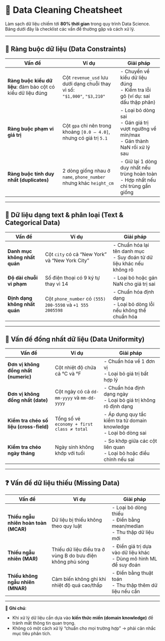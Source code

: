 # 🧹 Data Cleaning Cheatsheet

Làm sạch dữ liệu chiếm tới **80% thời gian** trong quy trình Data Science.  
Bảng dưới đây là checklist các vấn đề thường gặp và cách xử lý.

---

## 📌 Ràng buộc dữ liệu (Data Constraints)

| Vấn đề | Ví dụ | Giải pháp |
|--------|-------|-----------|
| **Ràng buộc kiểu dữ liệu**: đảm bảo cột có kiểu dữ liệu đúng | Cột `revenue_usd` lưu dưới dạng chuỗi thay vì số:<br>`"$1,000"`, `"$3,210"` | - Chuyển về kiểu dữ liệu đúng<br>- Kiểm tra lỗi gõ (ví dụ: sai dấu thập phân) |
| **Ràng buộc phạm vi giá trị** | Cột `gpa` chỉ nên trong khoảng `[0.0 – 4.0]`, nhưng có giá trị `5.1` | - Loại bỏ dòng sai<br>- Gán giá trị vượt ngưỡng về min/max<br>- Gán thành NaN rồi xử lý sau |
| **Ràng buộc tính duy nhất (duplicates)** | 2 dòng giống nhau ở `name`, `phone_number` nhưng khác `height_cm` | - Giữ lại 1 dòng duy nhất nếu trùng hoàn toàn<br>- Hợp nhất nếu chỉ trùng gần giống |

---

## 📝 Dữ liệu dạng text & phân loại (Text & Categorical Data)

| Vấn đề | Ví dụ | Giải pháp |
|--------|-------|-----------|
| **Danh mục không nhất quán** | Cột `city` có cả “New York” và “New York City” | - Chuẩn hóa lại tên danh mục<br>- Suy đoán từ dữ liệu khác nếu không rõ |
| **Độ dài chuỗi vi phạm** | Số điện thoại có 9 ký tự thay vì 14 | - Loại bỏ hoặc gán NaN cho giá trị sai |
| **Định dạng không nhất quán** | Cột `phone_number` có `(555) 200-5598` và `+1 555 2005598` | - Chuẩn hóa định dạng<br>- Loại bỏ dòng lỗi nếu không thể chuẩn hóa |

---

## 📐 Vấn đề đồng nhất dữ liệu (Data Uniformity)

| Vấn đề | Ví dụ | Giải pháp |
|--------|-------|-----------|
| **Đơn vị không đồng nhất (numeric)** | Cột nhiệt độ chứa cả °C và °F | - Chuẩn hóa về 1 đơn vị<br>- Loại bỏ giá trị bất hợp lý |
| **Đơn vị không đồng nhất (date)** | Cột ngày có cả `dd-mm-yyyy` và `mm-dd-yyyy` | - Chuẩn hóa định dạng ngày<br>- Loại bỏ giá trị không rõ định dạng |
| **Kiểm tra chéo số liệu (cross-field)** | Tổng số vé `economy + first class ≠ total` | - Áp dụng quy tắc kiểm tra từ domain knowledge<br>- Loại bỏ dòng sai |
| **Kiểm tra chéo ngày tháng** | Ngày sinh không khớp với tuổi | - So khớp giữa các cột liên quan<br>- Loại bỏ hoặc điều chỉnh nếu sai |

---

## ❓ Vấn đề dữ liệu thiếu (Missing Data)

| Vấn đề | Ví dụ | Giải pháp |
|--------|-------|-----------|
| **Thiếu ngẫu nhiên hoàn toàn (MCAR)** | Dữ liệu bị thiếu không theo quy luật | - Loại bỏ dòng thiếu<br>- Điền bằng mean/median<br>- Thu thập dữ liệu mới |
| **Thiếu ngẫu nhiên (MAR)** | Thiếu dữ liệu điều tra ở vùng B do bưu điện không phủ sóng | - Điền giá trị dựa vào dữ liệu khác<br>- Dùng mô hình ML để suy đoán |
| **Thiếu không ngẫu nhiên (MNAR)** | Cảm biến không ghi khi nhiệt độ quá cao/thấp | - Điền bằng thuật toán<br>- Thu thập thêm dữ liệu nếu cần |

---

📌 **Ghi chú**:  
- Khi xử lý dữ liệu cần dựa vào **kiến thức miền (domain knowledge)** để tránh mất thông tin quan trọng.  
- Không có một cách xử lý “chuẩn cho mọi trường hợp” → phải cân nhắc mục tiêu phân tích.  
